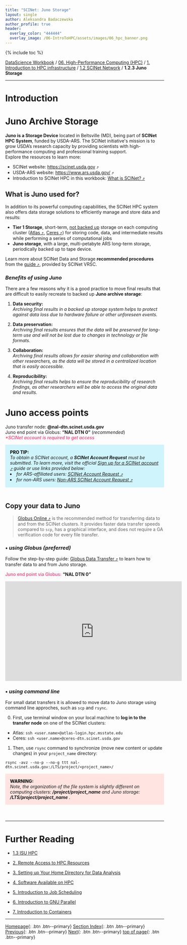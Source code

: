 ```yaml
---
title: "SCINet: Juno Storage"
layout: single
author: Aleksandra Badaczewska
author_profile: true
header:
  overlay_color: "444444"
  overlay_image: /06-IntroToHPC/assets/images/06_hpc_banner.png
---
```


{% include toc %}

[DataScience Workbook](https://datascience.101workbook.org/) / [06. High-Performance Computing (HPC)](../../00-IntroToHPC-LandingPage.md) / [1. Introduction to HPC infrastructure](../01-introduction-to-hpc-infrastructure.md) / [1.2 SCINet Network](01-scinet-network-intro.md) / **1.2.3 Juno Storage**

---


# Introduction

# Juno Archive Storage

**Juno is a Storage Device** located in Beltsville (MD), being part of **SCINet HPC System**, funded by USDA-ARS. The SCINet initiative's mission is to grow USDA’s research capacity by providing scientists with high-performance computing and professional training support. <br>
Explore the resources to learn more:
* SCINet website: <a href="https://scinet.usda.gov" target="_blank">https://scinet.usda.gov  ⤴</a>
* USDA-ARS website: <a href="https://www.ars.usda.gov/" target="_blank">https://www.ars.usda.gov/  ⤴</a>
* Introduction to SCINet HPC in this workbook: <a href="https://datascience.101workbook.org/06-IntroToHPC/01-HPC-NETWORKS/02-SCINET/01-scient-network-intro" target="_blank">What is SCINet?  ⤴</a>

## **What is Juno used for?**

In addition to its powerful computing capabilities, the SCINet HPC system also offers data storage solutions to efficiently manage and store data and results:
* **Tier 1 Storage**, short-term, <u>not backed up</u> storage on each computing cluster (<a href="https://datascience.101workbook.org/06-IntroToHPC/01-HPC-NETWORKS/02-SCINET/02-scinet-atlas-cluster" target="_blank">Atlas  ⤴</a>, <a href="https://datascience.101workbook.org/06-IntroToHPC/01-HPC-NETWORKS/02-SCINET/03-scinet-ceres-cluster" target="_blank">Ceres  ⤴</a>) for storing code, data, and intermediate results while performing a series of computational jobs
* **Juno storage**, with a large, multi-petabyte ARS long-term storage, periodically backed up to tape device.

Learn more about SCINet Data and Storage **recommended procedures** from the <a href="https://scinet.usda.gov/guides/data/data-management#data-and-storage-sop" target="_blank">guide  ⤴</a>, provided by SCINet VRSC.

### *Benefits of using Juno*
There are a few reasons why it is a good practice to move final results that are difficult to easily recreate to backed up **Juno archive storage**:

1. **Data security:** <br> *Archiving final results in a backed up storage system helps to protect against data loss due to hardware failure or other unforeseen events.*

2. **Data preservation:** <br> *Archiving final results ensures that the data will be preserved for long-term use and will not be lost due to changes in technology or file formats.*

3. **Collaboration:** <br> *Archiving final results allows for easier sharing and collaboration with other researchers, as the data will be stored in a centralized location that is easily accessible.*

4. **Reproducibility:** <br> *Archiving final results helps to ensure the reproducibility of research findings, as other researchers will be able to access the original data and results.*

# Juno access points

Juno transfer node: <b>@nal-dtn.scinet.usda.gov</b> <br>
Juno end point via Globus: <b>“NAL DTN 0”</b> (*recommended*) <br>
<i><span style="color: #ff3870;font-weight: 500;">*SCINet account is required to get access</span></i>

<div style="background: #cff4fc; padding: 15px;">
<span style="font-weight:800;">PRO TIP:</span>
<br><span style="font-style:italic;">
To obtain a SCINet account, a <b>SCINet Account Request</b> must be submitted. To learn more, visit the official <a href="https://scinet.usda.gov/about/signup#sign-up-for-a-scinet-account" target="_blank">Sign up for a SCINet account  ⤴</a> guide or use links provided below: <br>
<li> for ARS-affiliated users: <a href="https://scinet.usda.gov/about/signup#ars-employees" target="_blank">SCINet Account Request  ⤴</a></li>
<li> for non-ARS users: <a href="https://scinet.usda.gov/about/signup#non-ars-employees" target="_blank">Non-ARS SCINet Account Request  ⤴</a></li>
</span>
</div><br>

## **Copy your data to Juno**

> <a href="https://www.globus.org/" target="_blank">Globus Online  ⤴</a> is the recommended method for transferring data to and from the SCINet clusters. It provides faster data transfer speeds compared to `scp`, has a graphical interface, and does not require a GA verification code for every file transfer.

### • *using Globus (preferred)*

Follow the step-by-step guide: <a href="https://scinet.usda.gov/guides/data/data-management#detailed-instructions-using-globus-preferred" target="_blank">Globus Data Transfer  ⤴</a> to learn how to transfer data to and from Juno storage.

<span style="color: #ff3870;font-weight: 500;">Juno end point via Globus:</span> <b>“NAL DTN 0”</b>

<iframe width="560" height="315" src="https://www.youtube.com/embed/I3lnsCAfx3Q" title="Globus File Transfer by SCINet" frameborder="0" allow="accelerometer; autoplay; clipboard-write; encrypted-media; gyroscope; picture-in-picture; web-share" allowfullscreen></iframe>
<br>

### • *using command line*

For small datat transfers it is allowed to move data to Juno storage using command line approches, such as `scp` and `rsync`.

0. First, use terminal window on your local machine to **log in to the transfer node** on one of the SCINet clusters:

* Atlas: `ssh <user.name>@atlas-login.hpc.msstate.edu`
* Ceres: `ssh <user.name>@ceres-dtn.scinet.usda.gov`

1. Then, use `rsync` command to synchronize (move new content or update changes) in your `project_name` directory:

```
rsync -avz --no-p --no-g ttt nal-dtn.scinet.usda.gov:/LTS/project/<project_name>/
```

<div style="background: mistyrose; padding: 15px; margin-bottom: 20px;">
<span style="font-weight:800;">WARNING:</span>
<br><span style="font-style:italic;"> Note, the organization of the file system is slightly different on computing clusters: <b>/project/project_name</b> and Juno storage: <b>/LTS/project/project_name</b> .</span>
</div><br>

___
# Further Reading
* [1.3 ISU HPC](../03-ISUHPC/01-isu-hpc-intro)

* [2. Remote Access to HPC Resources](../02-FILE-ACCESS/01-remote-data-access)
* [3. Setting up Your Home Directory for Data Analysis](../03-HOME-DIRECTORY/00-setting-up-home-directory)
* [4. Software Available on HPC](../04-SOFTWARE/01-software-available-on-HPC)
* [5. Introduction to Job Scheduling](../05-JOB-QUEUE/00-introduction-to-job-scheduling)
* [6. Introduction to GNU Parallel](../06-PARALLEL/01-introduction-to-gnu-parallel)
* [7. Introduction to Containers](../07-CONTAINERS/00-introduction-to-containers)

___

[Homepage](../../../index.md){: .btn  .btn--primary}
[Section Index](../../00-IntroToHPC-LandingPage){: .btn  .btn--primary}
[Previous](03-scinet-ceres-cluster){: .btn  .btn--primary}
[Next](../03-ISUHPC/01-isu-hpc-intro){: .btn  .btn--primary}
[top of page](#introduction){: .btn  .btn--primary}
